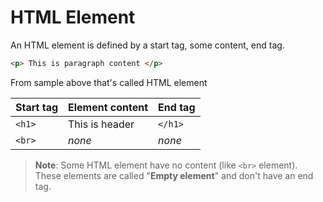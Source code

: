 # HTML Element

An HTML element is defined by a start tag, some content, end tag.

```html
<p> This is paragraph content </p>
```

From sample above that's called HTML element

| Start tag | Element content | End tag |
|---|---|---|
|`<h1>` | This is header | `</h1>` |
| `<br>` | *none* | *none* |

> **Note**: Some HTML element have no content (like `<br>` element). These elements are called "**Empty element**" and don't have an end tag.